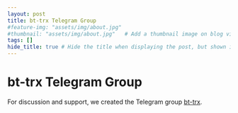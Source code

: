 ```yaml
---
layout: post
title: bt-trx Telegram Group
#feature-img: "assets/img/about.jpg"
#thumbnail: "assets/img/about.jpg"   # Add a thumbnail image on blog view
tags: []
hide_title: true # Hide the title when displaying the post, but shown in lists of posts
---
```


# bt-trx Telegram Group

For discussion and support, we created the Telegram group
[bt-trx](https://t.me/bttrxcom).